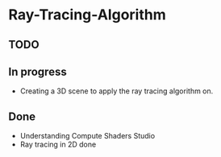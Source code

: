 # Ray-Tracing-Algorithm

## TODO

## In progress
- Creating a 3D scene to apply the ray tracing algorithm on.

## Done
- Understanding Compute Shaders Studio
- Ray tracing in 2D done
